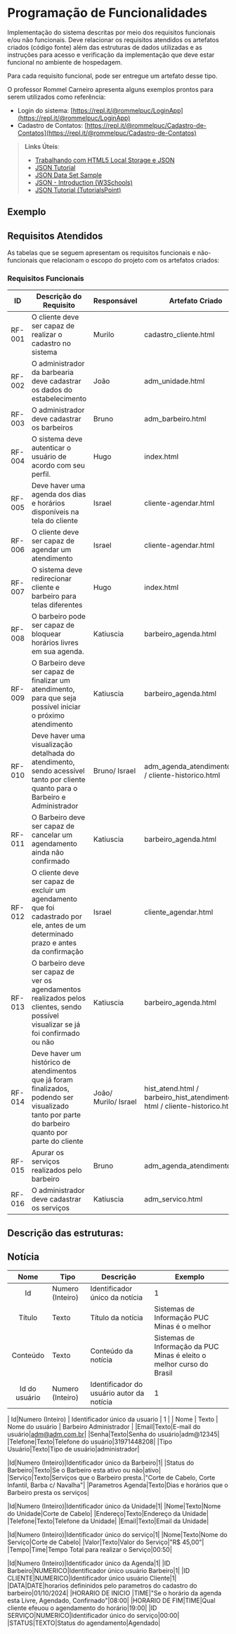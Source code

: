# Programação de Funcionalidades

Implementação do sistema descritas por meio dos requisitos funcionais e/ou não funcionais. Deve relacionar os requisitos atendidos os artefatos criados (código fonte) além das estruturas de dados utilizadas e as instruções para acesso e verificação da implementação que deve estar funcional no ambiente de hospedagem.

Para cada requisito funcional, pode ser entregue um artefato desse tipo.

O professor Rommel Carneiro apresenta alguns exemplos prontos para serem utilizados como referência:
- Login do sistema: [https://repl.it/@rommelpuc/LoginApp](https://repl.it/@rommelpuc/LoginApp) 
- Cadastro de Contatos: [https://repl.it/@rommelpuc/Cadastro-de-Contatos](https://repl.it/@rommelpuc/Cadastro-de-Contatos)


> **Links Úteis**:
>
> - [Trabalhando com HTML5 Local Storage e JSON](https://www.devmedia.com.br/trabalhando-com-html5-local-storage-e-json/29045)
> - [JSON Tutorial](https://www.w3resource.com/JSON)
> - [JSON Data Set Sample](https://opensource.adobe.com/Spry/samples/data_region/JSONDataSetSample.html)
> - [JSON - Introduction (W3Schools)](https://www.w3schools.com/js/js_json_intro.asp)
> - [JSON Tutorial (TutorialsPoint)](https://www.tutorialspoint.com/json/index.htm)

## Exemplo

## Requisitos Atendidos

As tabelas que se seguem apresentam os requisitos funcionais e não-funcionais que relacionam o escopo do projeto com os artefatos criados:

### Requisitos Funcionais

|ID    | Descrição do Requisito | Responsável | Artefato Criado |
|------|------------------------|------------|-----------------|
|RF-001| O cliente deve ser capaz de realizar o cadastro no sistema | Murilo | cadastro_cliente.html |
|RF-002| O administrador da barbearia deve cadastrar os dados do estabelecimento | João | adm_unidade.html |
|RF-003| O administrador deve cadastrar os barbeiros | Bruno | adm_barbeiro.html |
|RF-004| O sistema deve autenticar o usuário de acordo com seu perfil. | Hugo | index.html |
|RF-005| Deve haver uma agenda dos dias e horários disponíveis na tela do cliente | Israel | cliente-agendar.html |
|RF-006| O cliente deve ser capaz de agendar um atendimento | Israel | cliente-agendar.html |
|RF-007| O sistema deve redirecionar cliente e barbeiro para telas diferentes | Hugo | index.html |
|RF-008| O barbeiro pode ser capaz de bloquear horários livres em sua agenda. | Katiuscia | barbeiro_agenda.html |
|RF-009| O Barbeiro deve ser capaz de finalizar um atendimento, para que seja possível iniciar o próximo atendimento | Katiuscia | barbeiro_agenda.html |
|RF-010| Deve haver uma visualização detalhada do atendimento, sendo acessível tanto por cliente quanto para o Barbeiro e Administrador | Bruno/ Israel | adm_agenda_atendimento.html / cliente-historico.html  |
|RF-011| O Barbeiro deve ser capaz de cancelar um agendamento ainda não confirmado | Katiuscia | barbeiro_agenda.html |
|RF-012| O cliente deve ser capaz de excluir um agendamento que foi cadastrado por ele, antes de um determinado prazo e antes da confirmação | Israel | cliente_agendar.html |
|RF-013| O barbeiro deve ser capaz de ver os agendamentos realizados pelos clientes, sendo possível visualizar se já foi confirmado ou não | Katiuscia | barbeiro_agenda.html |
|RF-014| Deve haver um histórico de atendimentos que já foram finalizados, podendo ser visualizado tanto por parte do barbeiro quanto por parte do cliente | João/ Murilo/ Israel | hist_atend.html / barbeiro_hist_atendimento. html / cliente-historico.html |
|RF-015| Apurar os serviços realizados pelo barbeiro | Bruno | adm_agenda_atendimento.html |
|RF-016| O administrador deve cadastrar os serviços | Katiuscia | adm_servico.html |

## Descrição das estruturas:

## Notícia
|  **Nome**      | **Tipo**          | **Descrição**                             | **Exemplo**                                    |
|:--------------:|-------------------|-------------------------------------------|------------------------------------------------|
| Id             | Numero (Inteiro)  | Identificador único da notícia            | 1                                              |
| Título         | Texto             | Título da notícia                         | Sistemas de Informação PUC Minas é o melhor    |
| Conteúdo       | Texto             | Conteúdo da notícia                       | Sistemas de Informação da PUC Minas é eleito o melhor curso do Brasil |
| Id do usuário  | Numero (Inteiro)  | Identificador do usuário autor da notícia | 1                                              |

| Id|Numero (Inteiro) | Identificador único da usuario | 1 |
| Nome | Texto | Nome do usuário | Barbeiro Administrador |
|Email|Texto|E-mail do usuário|adm@adm.com.br|
|Senha|Texto|Senha do usuário|adm@12345|
|Telefone|Texto|Telefone do usuário|31971448208|
|Tipo Usuário|Texto|Tipo de usuário|administrador|

|Id|Numero (Inteiro)|Identificador único da Barbeiro|1|
|Status do Barbeiro|Texto|Se o Barbeiro esta ativo ou não|ativo|
|Serviço|Texto|Serviços que o Barbeiro presta.|"Corte de Cabelo, Corte Infantil, Barba c/ Navalha"|
|Parametros Agenda|Texto|Dias e horários que o Barbeiro presta os serviços|

|Id|Numero (Inteiro)|Identificador único da Unidade|1|
|Nome|Texto|Nome do Unidade|Corte de Cabelo|
|Endereço|Texto|Endereço da Unidade|
|Telefone|Texto|Telefone da Unidade|
|Email|Texto|Email da Unidade|

|Id|Numero (Inteiro)|Identificador único do serviço|1|
|Nome|Texto|Nome do Serviço|Corte de Cabelo|
|Valor|Texto|Valor do Serviço|"R$ 45,00"|
|Tempo|Time|Tempo Total para realizar o Serviço|00:50|

|Id|Numero (Inteiro)|Identificador único da Agenda|1|
|ID Barbeiro|NUMERICO|Identificador único usuário Barbeiro|1|
|ID CLIENTE|NUMERICO|Identificador único usuário Cliente|1|
|DATA|DATE|horarios defininidos pelo parametros do cadastro do barbeiro|01/10/2024|
|HORARIO DE INICIO |TIME|"Se o horário da agenda esta Livre, Agendado, Confirnado"|08:00|
|HORARIO DE FIM|TIME|Qual cliente efeuou o agendamento do horário|19:00|
|ID SERVIÇO|NUMERICO|Identificador único do serviço|00:00|
|STATUS|TEXTO|Status do agendamento|Agendado|
